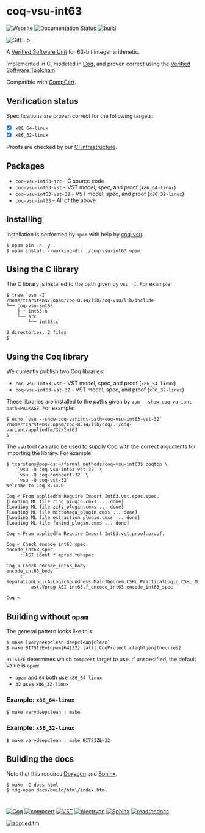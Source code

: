 # coq-vsu-int63

![Website](https://img.shields.io/website?url=https%3A%2F%2Fcoq-vsu-int63.readthedocs.io)
![Documentation Status](https://readthedocs.org/projects/coq-vsu-int63/badge/?version=latest)
[![build](https://github.com/appliedfm/coq-vsu-int63/actions/workflows/build.yml/badge.svg)](https://github.com/appliedfm/coq-vsu-int63/actions/workflows/build.yml)

![GitHub](https://img.shields.io/github/license/appliedfm/coq-vsu-int63)

A [Verified Software Unit](https://github.com/appliedfm/coq-vsu) for 63-bit integer arithmetic.

Implemented in C, modeled in [Coq](https://coq.inria.fr), and proven correct using the [Verified Software Toolchain](https://vst.cs.princeton.edu/).

Compatible with [CompCert](https://compcert.org/).


## Verification status

Specifications are proven correct for the following targets:

- [x] `x86_64-linux`
- [x] `x86_32-linux`

Proofs are checked by our [CI infrastructure](https://github.com/appliedfm/coq-vsu-int63/actions/workflows/build.yml).


## Packages

* `coq-vsu-int63-src` - C source code
* `coq-vsu-int63-vst` - VST model, spec, and proof (`x86_64-linux`)
* `coq-vsu-int63-vst-32` - VST model, spec, and proof (`x86_32-linux`)
* `coq-vsu-int63` - All of the above

## Installing

Installation is performed by `opam` with help by [coq-vsu](https://github.com/appliedfm/coq-vsu).

```console
$ opam pin -n -y .
$ opam install --working-dir ./coq-vsu-int63.opam
```

## Using the C library

The C library is installed to the path given by `vsu -I`. For example:

```console
$ tree `vsu -I`
/home/tcarstens/.opam/coq-8.14/lib/coq-vsu/lib/include
└── coq-vsu-int63
    ├── int63.h
    └── src
        └── int63.c

2 directories, 2 files
$
```

## Using the Coq library

We currently publish two Coq libraries:

* `coq-vsu-int63-vst` - VST model, spec, and proof (`x86_64-linux`)
* `coq-vsu-int63-vst-32` - VST model, spec, and proof (`x86_32-linux`)

These libraries are installed to the paths given by `vsu --show-coq-variant-path=PACKAGE`. For example:

```console
$ echo `vsu --show-coq-variant-path=coq-vsu-int63-vst-32`
/home/tcarstens/.opam/coq-8.14/lib/coq/../coq-variant/appliedfm/32/Int63
$
```

The `vsu` tool can also be used to supply Coq with the correct arguments for importing the library. For example:

```
$ tcarstens@pop-os:~/formal_methods/coq-vsu-int63$ coqtop \
    `vsu -Q coq-vsu-int63-vst-32` \
    `vsu -Q coq-compcert-32` \
    `vsu -Q coq-vst-32`
Welcome to Coq 8.14.0

Coq < From appliedfm Require Import Int63.vst.spec.spec.
[Loading ML file ring_plugin.cmxs ... done]
[Loading ML file zify_plugin.cmxs ... done]
[Loading ML file micromega_plugin.cmxs ... done]
[Loading ML file extraction_plugin.cmxs ... done]
[Loading ML file funind_plugin.cmxs ... done]

Coq < From appliedfm Require Import Int63.vst.proof.proof.

Coq < Check encode_int63_spec.
encode_int63_spec
     : AST.ident * mpred.funspec

Coq < Check encode_int63_body.
encode_int63_body
     : SeparationLogicAsLogicSoundness.MainTheorem.CSHL_PracticalLogic.CSHL_MinimumLogic.CSHL_Defs.semax_body
         ast.Vprog ASI int63.f_encode_int63 encode_int63_spec

Coq < 
```


## Building without `opam`

The general pattern looks like this:

```console
$ make [verydeepclean|deepclean|clean]
$ make BITSIZE={opam|64|32} [all|_CoqProject|clightgen|theories]
```

`BITSIZE` determines which `compcert` target to use. If unspecified, the default value is `opam`:

* `opam` and `64` both use `x86_64-linux`
* `32` uses `x86_32-linux`

### Example: `x86_64-linux`

```console
$ make verydeepclean ; make
```

### Example: `x86_32-linux`

```console
$ make verydeepclean ; make BITSIZE=32
```

## Building the docs

Note that this requires [Doxygen](https://www.doxygen.nl) and [Sphinx](https://www.sphinx-doc.org).

```console
$ make -C docs html
$ xdg-open docs/build/html/index.html
```


#

[![Coq](https://img.shields.io/badge/-Coq-royalblue)](https://github.com/coq/coq)
[![compcert](https://img.shields.io/badge/-compcert-pink)](https://compcert.org/)
[![VST](https://img.shields.io/badge/-VST-palevioletred)](https://vst.cs.princeton.edu/)
[![Alectryon](https://img.shields.io/badge/-Alectryon-orangered)](https://github.com/cpitclaudel/alectryon/)
[![Sphinx](https://img.shields.io/badge/-Sphinx-navy)](https://www.sphinx-doc.org)
[![readthedocs](https://img.shields.io/badge/-readthedocs-slateblue)](https://readthedocs.org)

[![applied.fm](https://img.shields.io/badge/-applied.fm-orchid)](https://applied.fm)
